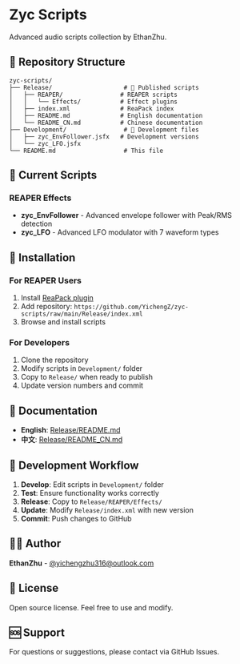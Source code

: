 # Zyc Scripts

Advanced audio scripts collection by EthanZhu.

## 📁 Repository Structure

```
zyc-scripts/
├── Release/                    # 🚀 Published scripts
│   ├── REAPER/                # REAPER scripts
│   │   └── Effects/           # Effect plugins
│   ├── index.xml              # ReaPack index
│   ├── README.md              # English documentation
│   └── README_CN.md           # Chinese documentation
├── Development/                # 🔧 Development files
│   ├── zyc_EnvFollower.jsfx   # Development versions
│   └── zyc_LFO.jsfx
└── README.md                   # This file
```

## 🎵 Current Scripts

### REAPER Effects
- **zyc_EnvFollower** - Advanced envelope follower with Peak/RMS detection
- **zyc_LFO** - Advanced LFO modulator with 7 waveform types

## 🚀 Installation

### For REAPER Users
1. Install [ReaPack plugin](https://reapack.com/)
2. Add repository: `https://github.com/YichengZ/zyc-scripts/raw/main/Release/index.xml`
3. Browse and install scripts

### For Developers
1. Clone the repository
2. Modify scripts in `Development/` folder
3. Copy to `Release/` when ready to publish
4. Update version numbers and commit

## 📖 Documentation

- **English**: [Release/README.md](Release/README.md)
- **中文**: [Release/README_CN.md](Release/README_CN.md)

## 🔧 Development Workflow

1. **Develop**: Edit scripts in `Development/` folder
2. **Test**: Ensure functionality works correctly
3. **Release**: Copy to `Release/REAPER/Effects/`
4. **Update**: Modify `Release/index.xml` with new version
5. **Commit**: Push changes to GitHub

## 👨‍💻 Author

**EthanZhu** - [@yichengzhu316@outlook.com](mailto:yichengzhu316@outlook.com)

## 📄 License

Open source license. Feel free to use and modify.

## 🆘 Support

For questions or suggestions, please contact via GitHub Issues.
